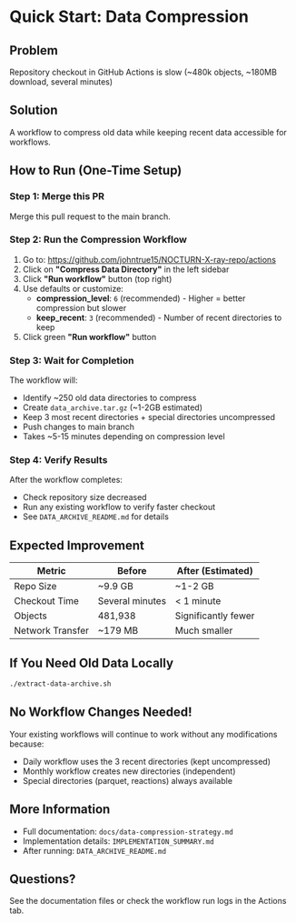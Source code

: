 # Quick Start: Data Compression

## Problem
Repository checkout in GitHub Actions is slow (~480k objects, ~180MB download, several minutes)

## Solution  
A workflow to compress old data while keeping recent data accessible for workflows.

## How to Run (One-Time Setup)

### Step 1: Merge this PR
Merge this pull request to the main branch.

### Step 2: Run the Compression Workflow

1. Go to: https://github.com/johntrue15/NOCTURN-X-ray-repo/actions
2. Click on **"Compress Data Directory"** in the left sidebar
3. Click **"Run workflow"** button (top right)
4. Use defaults or customize:
   - **compression_level**: `6` (recommended) - Higher = better compression but slower
   - **keep_recent**: `3` (recommended) - Number of recent directories to keep
5. Click green **"Run workflow"** button

### Step 3: Wait for Completion
The workflow will:
- Identify ~250 old data directories to compress
- Create `data_archive.tar.gz` (~1-2GB estimated)
- Keep 3 most recent directories + special directories uncompressed
- Push changes to main branch
- Takes ~5-15 minutes depending on compression level

### Step 4: Verify Results
After the workflow completes:
- Check repository size decreased
- Run any existing workflow to verify faster checkout
- See `DATA_ARCHIVE_README.md` for details

## Expected Improvement

| Metric | Before | After (Estimated) |
|--------|--------|-------------------|
| Repo Size | ~9.9 GB | ~1-2 GB |
| Checkout Time | Several minutes | < 1 minute |
| Objects | 481,938 | Significantly fewer |
| Network Transfer | ~179 MB | Much smaller |

## If You Need Old Data Locally

```bash
./extract-data-archive.sh
```

## No Workflow Changes Needed!

Your existing workflows will continue to work without any modifications because:
- Daily workflow uses the 3 recent directories (kept uncompressed)
- Monthly workflow creates new directories (independent)
- Special directories (parquet, reactions) always available

## More Information

- Full documentation: `docs/data-compression-strategy.md`
- Implementation details: `IMPLEMENTATION_SUMMARY.md`
- After running: `DATA_ARCHIVE_README.md`

## Questions?

See the documentation files or check the workflow run logs in the Actions tab.
